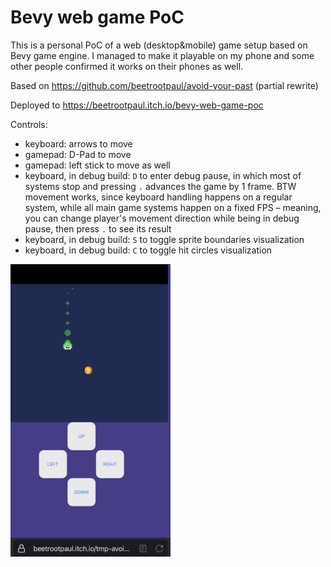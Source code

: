 # Bevy web game PoC

This is a personal PoC of a web (desktop&mobile) game setup based on Bevy game engine. I managed to make it playable on
my phone and some other people confirmed it works on their phones as well.

Based on https://github.com/beetrootpaul/avoid-your-past (partial rewrite)

Deployed to https://beetrootpaul.itch.io/bevy-web-game-poc

Controls:

- keyboard: arrows to move
- gamepad: D-Pad to move
- gamepad: left stick to move as well
- keyboard, in debug build: `D` to enter debug pause, in which most of systems stop and pressing `.` advances the game
  by 1 frame. BTW movement works, since keyboard handling happens on a regular system, while all main game systems
  happen on a fixed FPS – meaning, you can change player's movement direction while being in debug pause, then press `.`
  to see its result
- keyboard, in debug build: `S` to toggle sprite boundaries visualization
- keyboard, in debug build: `C` to toggle hit circles visualization

<img src="progress/progress%202023-03-07%20mobile%20controls.jpg" alt="progress 2023-03-07 mobile controls.jpg" width="256">

